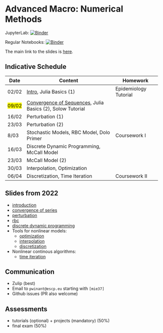 # Advanced Macro: Numerical Methods

JupyterLab: 
[![Binder](https://mybinder.org/badge_logo.svg)](https://mybinder.org/v2/gh/albop/mie37.git/master?urlpath=lab)

Regular Notebooks:
[![Binder](https://mybinder.org/badge_logo.svg)](https://mybinder.org/v2/gh/albop/mie37.git/master)

The main link to the slides is [here](http://www.mosphere.fr/mie37/slides/).

## Indicative Schedule

| Date               | Content                                                                                                             | Homework              |
| ------------------ | ------------------------------------------------------------------------------------------------------------------- | --------------------- |
| 02/02              | [Intro](http://www.mosphere.fr/mie37/slides/index.html), Julia Basics (1)                                           | Epidemiology Tutorial |
| <mark>09/02</mark> | [Convergence of Sequences](http://www.mosphere.fr/mie37/slides/convergence.html), Julia Basics (2),  Solow Tutorial |                       |
| 16/02              | Perturbation (1)                                                                                                    |                       |
| 23/03              | Perturbation (2)                                                                                                    |                       |
| 8/03               | Stochastic Models, RBC Model, Dolo Primer                                                                           | Coursework I          |
| 16/03              | Discrete Dynamic Programming, McCall Model                                                                          |                       |
| 23/03              | McCall Model (2)                                                                                                    |                       |
| 30/03              | Interpolation, Optimization                                                                                         |                       |
| 06/04              | Discretization, Time Iteration                                                                                      | Coursework  II        |

## Slides from 2022


- [introduction](http://www.mosphere.fr/mie37/slides/index.html)
- [convergence of series](http://www.mosphere.fr/mie37/slides/convergence.html)
- [perturbation](http://www.mosphere.fr/mie37/slides/perturbation.html)
- [rbc](http://www.mosphere.fr/mie37/slides/rbc.html)
- [discrete dynamic programming](http://www.mosphere.fr/mie37/slides/ddp.html)
- Tools for nonlinear models:
    - [optimization](http://www.mosphere.fr/mie37/slides/optimization.html)
    - [interpolation](http://www.mosphere.fr/mie37/slides/interpolation.html)
    - [discretization](http://www.mosphere.fr/mie37/slides/discretization.html)
- Nonlinear continous algorithms:
    - [time iteration](http://www.mosphere.fr/mie37/slides/time_iteration.html)



## Communication

- Zulip (best)
- Email to `pwinant@escp.eu` starting with `[mie37]`
- Github issues (PR also welcome)

## Assessments

- tutorials (optional) + projects (mandatory) (50%)
- final exam (50%)

